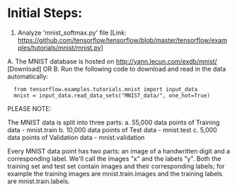 
# Initial Steps:
1. Analyze 'mnist_softmax.py' file [Link: https://github.com/tensorflow/tensorflow/blob/master/tensorflow/examples/tutorials/mnist/mnist.py]

  A. The MNIST database is hosted on http://yann.lecun.com/exdb/mnist/ [Download]
                            OR
  B. Run the following code to download and read in the data automatically:
  
      from tensorflow.examples.tutorials.mnist import input_data
      mnist = input_data.read_data_sets("MNIST_data/", one_hot=True)
    
  PLEASE NOTE: 
  
  The MNIST data is split into three parts: 
  a. 55,000 data points of Training data - mnist.train
  b. 10,000 data points of Test data - mnist.test
  c. 5,000 data points of Validation data - mnist.validation

  Every MNIST data point has two parts: an image of a handwritten digit and a corresponding label. We'll call the images "x" and the labels "y". Both the training set and test set contain images and their corresponding labels; for example the training images are mnist.train.images and the training labels are mnist.train.labels.
